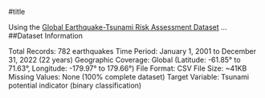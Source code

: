 #title

Using the [Global Earthquake-Tsunami Risk Assessment Dataset](https://www.kaggle.com/datasets/ahmeduzaki/global-earthquake-tsunami-risk-assessment-dataset?resource=download) 
...
##Dataset Information

Total Records: 782 earthquakes
Time Period: January 1, 2001 to December 31, 2022 (22 years)
Geographic Coverage: Global (Latitude: -61.85° to 71.63°, Longitude: -179.97° to 179.66°)
File Format: CSV
File Size: ~41KB
Missing Values: None (100% complete dataset)
Target Variable: Tsunami potential indicator (binary classification)
